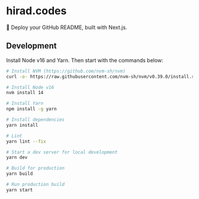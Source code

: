 # hirad.codes
🚀 Deploy your GitHub README, built with Next.js.

## Development
Install Node v16 and Yarn. Then start with the commands below:

```bash
# Install NVM (https://github.com/nvm-sh/nvm)
curl -o- https://raw.githubusercontent.com/nvm-sh/nvm/v0.39.0/install.sh | bash

# Install Node v16
nvm install 14

# Install Yarn
npm install -g yarn

# Install dependencies
yarn install

# Lint
yarn lint --fix

# Start a dev server for local development
yarn dev

# Build for production
yarn build

# Run production build
yarn start
```

